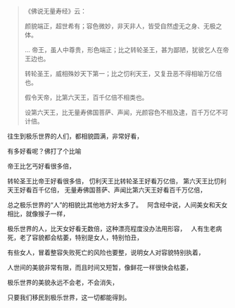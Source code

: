 > 《佛说无量寿经》云： 
> 
> 颜貌端正，超世希有；容色微妙，非天非人，皆受自然虚无之身、无极之体。
> 
> ... 帝王，虽人中尊贵，形色端正；比之转轮圣王，甚为鄙陋，犹彼乞人在帝王边也。
> 
> 转轮圣王，威相殊妙天下第一；比之忉利天王，又复丑恶不得相喻万亿倍也。
> 
> 假令天帝，比第六天王，百千亿倍不相类也。
> 
> 设第六天王，比无量寿佛国菩萨、声闻，光颜容色不相及逮，百千万亿不可计倍。

往生到极乐世界的人们，都相貌圆满，非常好看，

有多好看呢？佛打了个比喻

帝王比乞丐好看很多倍，

转轮圣王比帝王好看很多倍， 忉利天王比转轮圣王好看万亿倍， 第六天王比忉利天王好看百千亿倍， 无量寿佛国菩萨、声闻比第六天王好看百千万亿倍，

总之极乐世界的“人”的相貌比其他地方好太多了。
&nbsp;
阿含经中说，人间美女和天女相比，就像猴子一样，

极乐世界的人，比天女好看无数倍，这种漂亮程度没办法用形容，
&nbsp;
人有生老病死，老了容貌都会枯萎，特别是女人，特别怕丑，

有些女人，冒着整容失败死亡的风险也要整，说明女人对容貌特别执着，

人世间的美貌非常有限，而且时间又短暂，像鲜花一样很快会枯萎，

极乐世界的美貌永远不会老，不会消失，

只要我们移民到极乐世界，这一切都能得到。